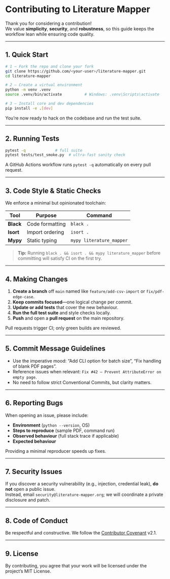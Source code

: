# Contributing to **Literature Mapper**

Thank you for considering a contribution!  
We value **simplicity**, **security**, and **robustness**, so this guide keeps the workflow lean while ensuring code quality.

---

## 1. Quick Start

```bash
# 1 – Fork the repo and clone your fork
git clone https://github.com/<your-user>/literature-mapper.git
cd literature-mapper

# 2 – Create a virtual environment
python -m venv .venv
source .venv/bin/activate          # Windows: .venv\Scripts\activate

# 3 – Install core and dev dependencies
pip install -e .[dev]
```

You’re now ready to hack on the codebase and run the test suite.

---

## 2. Running Tests

```bash
pytest -q             # full suite
pytest tests/test_smoke.py  # ultra-fast sanity check
```

A GitHub Actions workflow runs `pytest -q` automatically on every pull request.

---

## 3. Code Style & Static Checks

We enforce a minimal but opinionated toolchain:

| Tool | Purpose | Command |
|------|---------|---------|
| **Black** | Code formatting | `black .` |
| **Isort** | Import ordering | `isort .` |
| **Mypy** | Static typing | `mypy literature_mapper` |

> **Tip:** Running `black . && isort . && mypy literature_mapper` before committing will satisfy CI on the first try.

---

## 4. Making Changes

1. **Create a branch** off `main` named like `feature/add-csv-import` or `fix/pdf-edge-case`.  
2. **Keep commits focused**—one logical change per commit.  
3. **Update or add tests** that cover the new behaviour.  
4. **Run the full test suite** and style checks locally.  
5. **Push** and open a **pull request** on the main repository.

Pull requests trigger CI; only green builds are reviewed.

---

## 5. Commit Message Guidelines

* Use the imperative mood: “Add CLI option for batch size”, “Fix handling of blank PDF pages”.  
* Reference issues when relevant: `Fix #42 – Prevent AttributeError on empty page`.  
* No need to follow strict Conventional Commits, but clarity matters.

---

## 6. Reporting Bugs

When opening an issue, please include:

* **Environment** (`python --version`, OS)  
* **Steps to reproduce** (sample PDF, command run)  
* **Observed behaviour** (full stack trace if applicable)  
* **Expected behaviour**

Providing a minimal reproducer speeds up fixes.

---

## 7. Security Issues

If you discover a security vulnerability (e.g., injection, credential leak), **do not** open a public issue.  
Instead, email `security@literature-mapper.org`; we will coordinate a private disclosure and patch.

---

## 8. Code of Conduct

Be respectful and constructive. We follow the [Contributor Covenant](https://www.contributor-covenant.org/) v2.1.

---

## 9. License

By contributing, you agree that your work will be licensed under the project’s MIT License.
